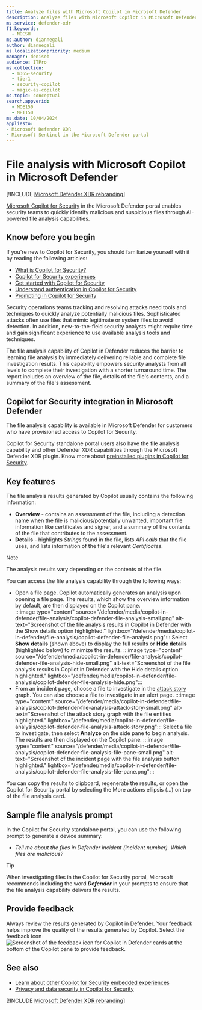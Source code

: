 ```yaml
---
title: Analyze files with Microsoft Copilot in Microsoft Defender
description: Analyze files with Microsoft Copilot in Microsoft Defender.
ms.service: defender-xdr
f1.keywords:
  - NOCSH
ms.author: diannegali
author: diannegali
ms.localizationpriority: medium
manager: deniseb
audience: ITPro
ms.collection:
  - m365-security
  - tier1
  - security-copilot
  - magic-ai-copilot 
ms.topic: conceptual
search.appverid:
  - MOE150
  - MET150
ms.date: 10/04/2024
appliesto:
- Microsoft Defender XDR
- Microsoft Sentinel in the Microsoft Defender portal
---
```


# File analysis with Microsoft Copilot in Microsoft Defender

[!INCLUDE [Microsoft Defender XDR rebranding](../includes/microsoft-defender.md)]

[Microsoft Copilot for Security](/security-copilot/microsoft-security-copilot) in the Microsoft Defender portal enables security teams to quickly identify malicious and suspicious files through AI-powered file analysis capabilities.

## Know before you begin

If you're new to Copilot for Security, you should familiarize yourself with it by reading the following articles:

- [What is Copilot for Security?](/security-copilot/microsoft-security-copilot)
- [Copilot for Security experiences](/security-copilot/experiences-security-copilot)
- [Get started with Copilot for Security](/security-copilot/get-started-security-copilot)
- [Understand authentication in Copilot for Security](/security-copilot/authentication)
- [Prompting in Copilot for Security](/security-copilot/prompting-security-copilot)

Security operations teams tracking and resolving attacks need tools and techniques to quickly analyze potentially malicious files. Sophisticated attacks often use files that mimic legitimate or system files to avoid detection. In addition, new-to-the-field security analysts might require time and gain significant experience to use available analysis tools and techniques.

The file analysis capability of Copilot in Defender reduces the barrier to learning file analysis by immediately delivering reliable and complete file investigation results. This capability empowers security analysts from all levels to complete their investigation with a shorter turnaround time. The report includes an overview of the file, details of the file's contents, and a summary of the file's assessment.

## Copilot for Security integration in Microsoft Defender

The file analysis capability is available in Microsoft Defender for customers who have provisioned access to Copilot for Security. 

Copilot for Security standalone portal users also have the file analysis capability and other Defender XDR capabilities through the Microsoft Defender XDR plugin. Know more about [preinstalled plugins in Copilot for Security](/security-copilot/manage-plugins#preinstalled-plugins).

## Key features

The file analysis results generated by Copilot usually contains the following information:

- **Overview** - contains an assessment of the file, including a detection name when the file is malicious/potentially unwanted, important file information like certificates and signer, and a summary of the contents of the file that contributes to the assessment.
- **Details** - highlights *Strings* found in the file, lists *API calls* that the file uses, and lists information of the file's relevant *Certificates*.

> [!NOTE]
> The analysis results vary depending on the contents of the file.

You can access the file analysis capability through the following ways:

- Open a file page. Copilot automatically generates an analysis upon opening a file page. The results, which show the overview information by default, are then displayed on the Copilot pane.  
  :::image type="content" source="/defender/media/copilot-in-defender/file-analysis/copilot-defender-file-analysis-small.png" alt-text="Screenshot of the file analysis results in Copilot in Defender with the Show details option highlighted." lightbox="/defender/media/copilot-in-defender/file-analysis/copilot-defender-file-analysis.png":::
  Select **Show details** (shown above) to display the full results or **Hide details** (highlighted below) to minimize the results.
 :::image type="content" source="/defender/media/copilot-in-defender/file-analysis/copilot-defender-file-analysis-hide-small.png" alt-text="Screenshot of the file analysis results in Copilot in Defender with the Hide details option highlighted." lightbox="/defender/media/copilot-in-defender/file-analysis/copilot-defender-file-analysis-hide.png":::
- From an incident page, choose a file to investigate in the [attack story](investigate-incidents.md#attack-story) graph. You can also choose a file to investigate in an alert page.
  :::image type="content" source="/defender/media/copilot-in-defender/file-analysis/copilot-defender-file-analysis-attack-story-small.png" alt-text="Screenshot of the attack story graph with the file entities highlighted." lightbox="/defender/media/copilot-in-defender/file-analysis/copilot-defender-file-analysis-attack-story.png":::
  Select a file to investigate, then select **Analyze** on the side pane to begin analysis. The results are then displayed on the Copilot pane.
  :::image type="content" source="/defender/media/copilot-in-defender/file-analysis/copilot-defender-file-analysis-file-pane-small.png" alt-text="Screenshot of the incident page with the file analysis button highlighted." lightbox="/defender/media/copilot-in-defender/file-analysis/copilot-defender-file-analysis-file-pane.png":::

You can copy the results to clipboard, regenerate the results, or open the Copilot for Security portal by selecting the More actions ellipsis (...) on top of the file analysis card.

## Sample file analysis prompt

In the Copilot for Security standalone portal, you can use the following prompt to generate a device summary:

- *Tell me about the files in Defender incident {incident number). Which files are malicious?*

> [!TIP]
> When investigating files in the Copilot for Security portal, Microsoft recommends including the word ***Defender*** in your prompts to ensure that the file analysis capability delivers the results.

## Provide feedback

Always review the results generated by Copilot in Defender. Your feedback helps improve the quality of the results generated by Copilot. Select the feedback icon ![Screenshot of the feedback icon for Copilot in Defender cards](/defender/media/copilot-in-defender/copilot-defender-feedback.png) at the bottom of the Copilot pane to provide feedback.

## See also

- [Learn about other Copilot for Security embedded experiences](/security-copilot/experiences-security-copilot)
- [Privacy and data security in Copilot for Security](/copilot/security/privacy-data-security)

[!INCLUDE [Microsoft Defender XDR rebranding](../includes/defender-m3d-techcommunity.md)]
